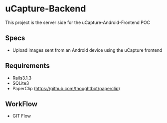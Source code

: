 uCapture-Backend
================
This project is the server side for the uCapture-Android-Frontend POC

Specs
-----
* Upload images sent from an Android device using the uCapture frontend

Requirements
------------
* Rails3.1.3
* SQLite3
* PaperClip (https://github.com/thoughtbot/paperclip)

WorkFlow
--------
* GIT Flow
